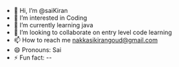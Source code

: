 - 👋 Hi, I’m @saiKiran
- 👀 I’m interested in Coding
- 🌱 I’m currently learning java
- 💞️ I’m looking to collaborate on entry level code learning
- 📫 How to reach me nakkasikirangoud@gmail.com
- 😄 Pronouns: Sai
- ⚡ Fun fact: --

<!---
Princesai1819/Princesai1819 is a ✨ special ✨ repository because its `README.md` (this file) appears on your GitHub profile.
You can click the Preview link to take a look at your changes.
--->
